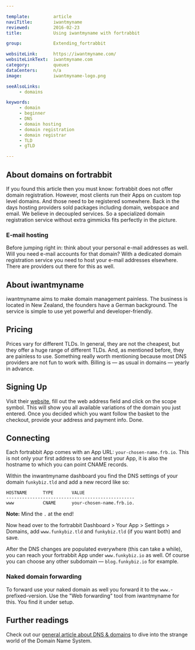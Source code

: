 ```yaml
---

template:         article
naviTitle:        iwantmyname
reviewed:         2016-02-23
title:            Using iwantmyname with fortrabbit

group:            Extending_fortrabbit

websiteLink:      https://iwantmyname.com/
websiteLinkText:  iwantmyname.com
category:         queues
dataCenters:      n/a
image:            iwantmyname-logo.png

seeAlsoLinks:
     - domains

keywords:
     - domain
     - beginner
     - DNS
     - domain hosting
     - domain registration
     - domain registrar
     - TLD
     - gTLD

---
```



<!--

TODO: 

* review whole article 
* outsource general BLA BLA to category article

-->

## About domains on fortrabbit

If you found this article then you must know: fortrabbit does not offer domain registration. However, most clients run their Apps on custom top level domains. And those need to be registered somewhere.  Back in the days hosting providers sold packages including domain, webspace and email. We believe in decoupled services. So a specialized domain registration service without extra gimmicks fits perfectly in the picture.

### E-mail hosting

Before jumping right in: think about your personal e-mail addresses as well. Will you need e-mail accounts for that domain? With a dedicated domain registration service you need to host your e-mail addresses elsewhere. There are providers out there for this as well.


## About iwantmyname

iwantmyname aims to make domain management painless. The business is located in New Zealand, the founders have a German background. The service is simple to use yet powerful and developer-friendly.


## Pricing

Prices vary for different TLDs. In general, they are not the cheapest, but they offer a huge range of different TLDs. And, as mentioned before, they are painless to use. Something really worth mentioning because most DNS providers are not fun to work with. Billing is — as usual in domains — yearly in advance. 


## Signing Up

Visit their [website](https://iwantmyname.com/), fill out the web address field and click on the scope symbol. This will show you all available variations of the domain you just entered. Once you decided which you want follow the basket to the checkout, provide your address and payment info. Done.


## Connecting

Each fortrabbit App comes with an App URL: `your-chosen-name.frb.io`. This is not only your first address to see and test your App, it is also the hostname to which you can point CNAME records.

Within the inwantmyname dashboard you find the DNS settings of your domain `funkybiz.tld` and add a new record like so:

```plain
HOSTNAME      TYPE       VALUE
-------------------------------------------------
www           CNAME      your-chosen-name.frb.io.
```

**Note:** Mind the `.` at the end!

Now head over to the fortrabbit Dashboard > Your App > Settings > Domains, add `www.funkybiz.tld` and `funkybiz.tld` (if you want both) and save.

After the DNS changes are populated everywhere (this can take a while), you can reach your fortrabbit App under `www.funkybiz.io` as well. Of course you can choose any other subdomain — `blog.funkybiz.io` for example.


### Naked domain forwarding

To forward use your naked domain as well you forward it to the `www.`-prefixed-version. Use the "Web forwarding" tool from iwantmyname for this. You find it under setup.


## Further readings

Check out our [general article about DNS & domains](/domains) to dive into the strange world of the Domain Name System. 